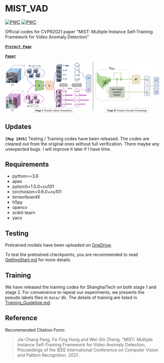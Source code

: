 # MIST_VAD
	
[![PWC](https://img.shields.io/endpoint.svg?url=https://paperswithcode.com/badge/mist-multiple-instance-self-training/anomaly-detection-in-surveillance-videos-on)](https://paperswithcode.com/sota/anomaly-detection-in-surveillance-videos-on?p=mist-multiple-instance-self-training)
[![PWC](https://img.shields.io/endpoint.svg?url=https://paperswithcode.com/badge/mist-multiple-instance-self-training/anomaly-detection-in-surveillance-videos-on-1)](https://paperswithcode.com/sota/anomaly-detection-in-surveillance-videos-on-1?p=mist-multiple-instance-self-training)

Official codes for CVPR2021 paper "MIST: Multiple Instance Self-Training Framework for Video Anomaly Detection"

[***```Project Page```***](https://kiwi-fung.win/2021/04/28/MIST/)

[***```Paper```***](https://arxiv.org/abs/2104.01633)

![Structure of MIST](Structure_New-1.png)


## Updates
**`[May 28th]`** Testing / Training codes have been released. The codes are cleaned out from the original ones without full verification. 
There maybe any unexpected bugs. I will improve it later if I have time.
## Requirements
- python>=3.6
- apex
- pytorch=1.5.0+cu101
- torchvision=0.6.0+cu101
- tensorboardX
- h5py
- opencv
- scikit-learn
- yacs

## Testing

Pretrained models have been uploaded on [OneDrive](https://1drv.ms/u/s!Ai48CHyipiNUkFTHTQGze7QLY1Fn?e=lhkr0i).

To test the pretrained checkpoints, you are recommended to read [GettingStart.md](https://github.com/fjchange/MIST_VAD/blob/master/GettingStart.md) for more details.

## Training
We have released the training codes for ShanghaiTech on both stage 1 and stage 2. For convenience to repeat our experiments, we presents the pseudo labels files in `data/` dir. 
The details of training are listed in [Training_Guideline.md]().

## Reference
Recommended Citation Form:
> Jia-Chang Feng, Fa-Ting Hong and Wei-Shi Zheng. “MIST: Multiple Instance Self-Training Framework for Video Anomaly Detection, Proceedings of the IEEE International Conference on Computer Vision and Pattern Recognition. 2021.
